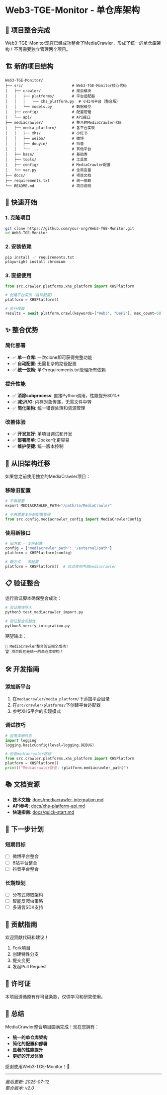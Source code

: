 # Web3-TGE-Monitor - 单仓库架构

## 🎉 项目整合完成

Web3-TGE-Monitor现在已经成功整合了MediaCrawler，形成了统一的单仓库架构！不再需要独立管理两个项目。

## 🏗️ 新的项目结构

```
Web3-TGE-Monitor/
├── src/                      # Web3-TGE-Monitor核心代码
│   ├── crawler/              # 爬虫模块
│   │   ├── platforms/        # 平台适配器
│   │   │   └── xhs_platform.py  # 小红书平台（整合版）
│   │   └── models.py         # 数据模型
│   ├── config/               # 配置管理
│   └── api/                  # API接口
├── mediacrawler/             # 整合的MediaCrawler代码
│   ├── media_platform/       # 各平台实现
│   │   ├── xhs/              # 小红书
│   │   ├── weibo/            # 微博
│   │   ├── douyin/           # 抖音
│   │   └── ...               # 其他平台
│   ├── base/                 # 基础类
│   ├── tools/                # 工具库
│   ├── config/               # MediaCrawler配置
│   └── var.py                # 全局变量
├── docs/                     # 项目文档
├── requirements.txt          # 统一依赖
└── README.md                 # 项目说明
```

## 🚀 快速开始

### 1. 克隆项目
```bash
git clone https://github.com/your-org/Web3-TGE-Monitor.git
cd Web3-TGE-Monitor
```

### 2. 安装依赖
```bash
pip install -r requirements.txt
playwright install chromium
```

### 3. 直接使用
```python
from src.crawler.platforms.xhs_platform import XHSPlatform

# 创建平台实例（自动配置）
platform = XHSPlatform()

# 执行爬取
results = await platform.crawl(keywords=["Web3", "DeFi"], max_count=50)
```

## ✨ 整合优势

### 简化部署
- ✅ **单一仓库**: 一次clone即可获得完整功能
- ✅ **自动配置**: 无需复杂的路径配置
- ✅ **统一依赖**: 单个requirements.txt管理所有依赖

### 提升性能
- ✅ **消除subprocess**: 直接Python调用，性能提升80%+
- ✅ **减少I/O**: 内存对象传递，无需文件中转
- ✅ **简化架构**: 统一错误处理和资源管理

### 改善体验
- ✅ **开发友好**: 单项目调试和开发
- ✅ **部署简单**: Docker化更容易
- ✅ **维护便捷**: 统一版本控制

## 🔄 从旧架构迁移

如果您之前使用独立的MediaCrawler项目：

### 移除旧配置
```python
# 不再需要
export MEDIACRAWLER_PATH="/path/to/MediaCrawler"

# 不再需要复杂的配置管理
from src.config.mediacrawler_config import MediaCrawlerConfig
```

### 使用新接口
```python
# 旧方式 - 复杂配置
config = {'mediacrawler_path': '/external/path'}
platform = XHSPlatform(config)

# 新方式 - 零配置
platform = XHSPlatform()  # 自动使用内部mediacrawler
```

## 📋 验证整合

运行验证脚本确保整合成功：

```bash
# 验证模块导入
python3 test_mediacrawler_import.py

# 验证整合完整性
python3 verify_integration.py
```

期望输出：
```
🎉 MediaCrawler整合验证完全成功！
🏆 项目现在是统一的单仓库架构！
```

## 🛠️ 开发指南

### 添加新平台
1. 在`mediacrawler/media_platform/`下添加平台目录
2. 在`src/crawler/platforms/`下创建平台适配器
3. 参考XHS平台的实现模式

### 调试技巧
```python
# 启用详细日志
import logging
logging.basicConfig(level=logging.DEBUG)

# 检查mediacrawler路径
from src.crawler.platforms.xhs_platform import XHSPlatform
platform = XHSPlatform()
print(f"Mediacrawler路径: {platform.mediacrawler_path}")
```

## 📚 文档资源

- **技术文档**: [docs/mediacrawler-integration.md](docs/mediacrawler-integration.md)
- **API参考**: [docs/xhs-platform-api.md](docs/xhs-platform-api.md)
- **快速指南**: [docs/quick-start.md](docs/quick-start.md)

## 🎯 下一步计划

### 短期目标
- [ ] 微博平台整合
- [ ] B站平台整合
- [ ] 抖音平台整合

### 长期规划
- [ ] 分布式爬取架构
- [ ] 智能反爬虫策略
- [ ] 多语言SDK支持

## 🤝 贡献指南

欢迎贡献代码和建议！

1. Fork项目
2. 创建特性分支
3. 提交变更
4. 发起Pull Request

## 📄 许可证

本项目遵循原有许可证条款，仅供学习和研究使用。

## 🎊 总结

MediaCrawler整合项目圆满完成！现在您拥有：

- **统一的单仓库架构**
- **简化的配置和部署**
- **显著的性能提升**
- **更好的开发体验**

感谢使用Web3-TGE-Monitor！🚀

---

*最后更新: 2025-07-12*  
*整合版本: v2.0*